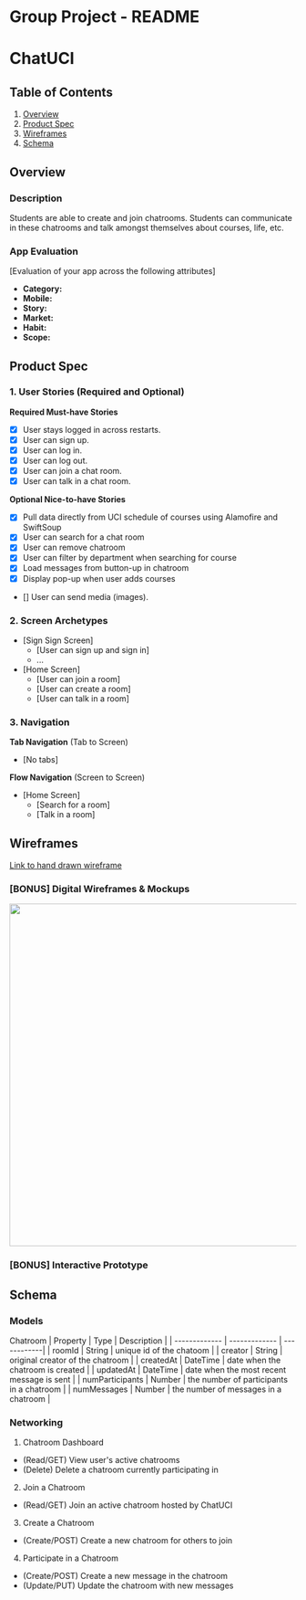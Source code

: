 Group Project - README 
===

# ChatUCI

## Table of Contents
1. [Overview](#Overview)
1. [Product Spec](#Product-Spec)
1. [Wireframes](#Wireframes)
2. [Schema](#Schema)

## Overview
### Description
Students are able to create and join chatrooms. Students can communicate in these chatrooms and talk amongst themselves about courses, life, etc.

### App Evaluation
[Evaluation of your app across the following attributes]
- **Category:**
- **Mobile:**
- **Story:**
- **Market:**
- **Habit:**
- **Scope:**

## Product Spec

### 1. User Stories (Required and Optional)

**Required Must-have Stories**

- [x] User stays logged in across restarts. 
- [x] User can sign up.
- [x] User can log in. 
- [x] User can log out. 
- [x] User can join a chat room.
- [x] User can talk in a chat room.

**Optional Nice-to-have Stories**

- [x] Pull data directly from UCI schedule of courses using Alamofire and SwiftSoup
- [x] User can search for a chat room
- [x] User can remove chatroom
- [x] User can filter by department when searching for course
- [x] Load messages from button-up in chatroom
- [x] Display pop-up when user adds courses
- [] User can send media (images).

### 2. Screen Archetypes

* [Sign Sign Screen]
   * [User can sign up and sign in]
   * ...
* [Home Screen]
   * [User can join a room]
   * [User can create a room]
   * [User can talk in a room]

### 3. Navigation

**Tab Navigation** (Tab to Screen)

* [No tabs]

**Flow Navigation** (Screen to Screen)

* [Home Screen]
   * [Search for a room]
   * [Talk in a room]


  
## Wireframes
[Link to hand drawn wireframe](https://imgur.com/a/Qbnx8NK)



### [BONUS] Digital Wireframes & Mockups
<img src="http://g.recordit.co/oLgfYQBhqa.gif" width=600>

### [BONUS] Interactive Prototype

## Schema 

### Models
Chatroom
|   Property    |      Type     | Description |
| ------------- | ------------- | ------------|
| roomId  | String | unique id of the chatoom |
| creator | String | original creator of the chatroom |
| createdAt | DateTime | date when the chatroom is created |
| updatedAt | DateTime | date when the most recent message is sent |
| numParticipants | Number | the number of participants in a chatroom |
| numMessages | Number | the number of messages in a chatroom |

### Networking
1. Chatroom Dashboard
  - (Read/GET) View user's active chatrooms
  - (Delete) Delete a chatroom currently participating in
2. Join a Chatroom
  - (Read/GET) Join an active chatroom hosted by ChatUCI
3. Create a Chatroom
  - (Create/POST) Create a new chatroom for others to join
4. Participate in a Chatroom
  - (Create/POST) Create a new message in the chatroom
  - (Update/PUT) Update the chatroom with new messages
